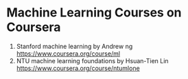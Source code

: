 Machine Learning Courses on Coursera
================

1. Stanford machine learning by Andrew ng  https://www.coursera.org/course/ml
2. NTU machine learning foundations by Hsuan-Tien Lin https://www.coursera.org/course/ntumlone
